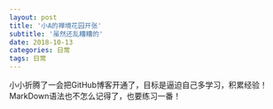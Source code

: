 ```yaml
---
layout: post
title: '小A的禅境花园开张'
subtitle: '虽然还乱糟糟的'
date: 2018-10-13
categories: 日常
tags: 日常
---
```


小小折腾了一会把GitHub博客开通了，目标是逼迫自己多学习，积累经验！
MarkDown语法也不怎么记得了，也要练习一番！